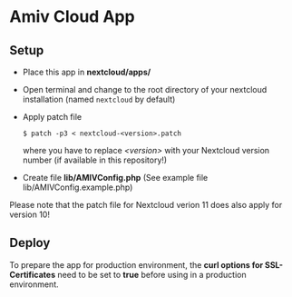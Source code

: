# Amiv Cloud App

## Setup

* Place this app in **nextcloud/apps/**
* Open terminal and change to the root directory of your nextcloud installation (named ```nextcloud``` by default)
* Apply patch file 

      $ patch -p3 < nextcloud-<version>.patch
  
  where you have to replace *\<version\>* with your Nextcloud version number (if available in this repository!)
* Create file **lib/AMIVConfig.php** (See example file lib/AMIVConfig.example.php)

Please note that the patch file for Nextcloud verion 11 does also apply for version 10!

## Deploy

To prepare the app for production environment, the **curl options for SSL-Certificates** need to be set to **true** before using in a production environment.
